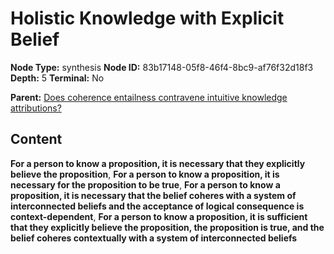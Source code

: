 # Holistic Knowledge with Explicit Belief

**Node Type:** synthesis
**Node ID:** 83b17148-05f8-46f4-8bc9-af76f32d18f3
**Depth:** 5
**Terminal:** No

**Parent:** [Does coherence entailness contravene intuitive knowledge attributions?](does-coherence-entailness-contravene-intuitive-knowledge-attributions-antithesis-0aa2dfba-e228-4ec7-8caa-c793e96ad6f9.md)

## Content

**For a person to know a proposition, it is necessary that they explicitly believe the proposition**, **For a person to know a proposition, it is necessary for the proposition to be true**, **For a person to know a proposition, it is necessary that the belief coheres with a system of interconnected beliefs and the acceptance of logical consequence is context-dependent**, **For a person to know a proposition, it is sufficient that they explicitly believe the proposition, the proposition is true, and the belief coheres contextually with a system of interconnected beliefs**

